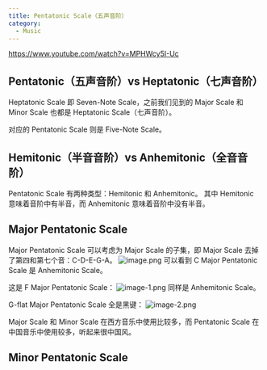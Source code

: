 ```yaml
---
title: Pentatonic Scale（五声音阶）
category:
  - Music
---
```


https://www.youtube.com/watch?v=MPHWcy5I-Uc

## Pentatonic（五声音阶）vs Heptatonic（七声音阶）

Heptatonic Scale 即 Seven-Note Scale，之前我们见到的 Major Scale 和 Minor Scale 也都是 Heptatonic Scale（七声音阶）。

对应的 Pentatonic Scale 则是 Five-Note Scale。

## Hemitonic（半音音阶）vs Anhemitonic（全音音阶）

Pentatonic Scale 有两种类型：Hemitonic 和 Anhemitonic。
其中 Hemitonic 意味着音阶中有半音，而 Anhemitonic 意味着音阶中没有半音。

## Major Pentatonic Scale

Major Pentatonic Scale 可以考虑为 Major Scale 的子集，即 Major Scale 去掉了第四和第七个音：C-D-E-G-A。
![image.png](/images/Pub_Note_PentatonicScale/image.png)
可以看到 C Major Pentatonic Scale 是 Anhemitonic Scale。

这是 F Major Pentatonic Scale：
![image-1.png](/images/Pub_Note_PentatonicScale/image-1.png)
同样是 Anhemitonic Scale。

G-flat Major Pentatonic Scale 全是黑键：
![image-2.png](/images/Pub_Note_PentatonicScale/image-2.png)

Major Scale 和 Minor Scale 在西方音乐中使用比较多，而 Pentatonic Scale 在中国音乐中使用较多，听起来很中国风。

## Minor Pentatonic Scale

